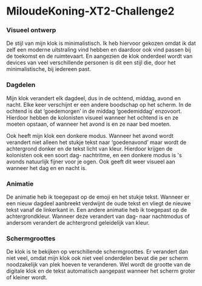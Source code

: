 # MiloudeKoning-XT2-Challenge2
### Visueel ontwerp
De stijl van mijn klok is minimalistisch. 
Ik heb hiervoor gekozen omdat ik dat zelf een moderne uitstraling vind hebben en 
daardoor ook vind passen bij de toekomst en de ruimtevaart. En aangezien de klok onderdeel 
wordt van devices van veel verschillende personen is dit een stijl die, door het minimalistische,
bij iedereen past.
 
### Dagdelen
Mijn klok verandert elk dagdeel, dus in de ochtend, middag, avond en nacht. Elke keer verschijnt
er een andere boodschap op het scherm. In de ochtend is dat ‘goedemorgen’ in de middag ‘goedemiddag’
enzovoort. Hierdoor hebben de kolonisten visueel wanneer het ochtend is en ze moeten opstaan, of 
wanneer het avond is en ze naar bed moeten.
 
Ook heeft mijn klok een donkere modus. Wanneer het avond wordt verandert niet alleen het stukje 
tekst naar ‘goedenavond’ maar wordt de achtergrond donker en de tekst licht van kleur. Hierdoor 
krijgen de kolonisten ook een soort dag- nachtritme, en een donkere modus is 's avonds natuurlijk 
fijner voor je ogen. Ook geeft dit weer visueel aan wanneer het dag en en nacht is.  
 
### Animatie
De animatie heb ik toegepast op de emoji en het stukje tekst. Wanneer er een nieuw dagdeel aanbreekt 
verdwijnt de oude tekst en vliegt de nieuwe tekst vanaf de linkerkant in. Een andere animatie heb ik toegepast 
op de achtergrondkleur. Wanneer deze verandert van dag- naar nachtmodus of andersom verandert de achtergrond 
geleidelijk van kleur.
 
### Schermgroottes
De klok is te bekijken op verschillende schermgroottes. Er verandert dan niet veel, omdat mijn klok 
ook niet veel onderdelen bevat die per scherm noodzakelijk van plek hoeven te veranderen. Wel wordt 
de grootte van de digitale klok en de tekst automatisch aangepast wanneer het scherm groter of kleiner wordt. 

